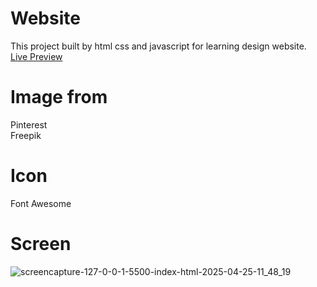 # Website
This project built by html css and javascript for learning design website. <br>
<a href="https://nuttida850.github.io/website/"> Live Preview </a>
# Image from
Pinterest <br>
Freepik
# Icon
Font Awesome
# Screen 
![screencapture-127-0-0-1-5500-index-html-2025-04-25-11_48_19](https://github.com/user-attachments/assets/e73c5471-d6fb-4ce1-9307-a65d8df54410)
